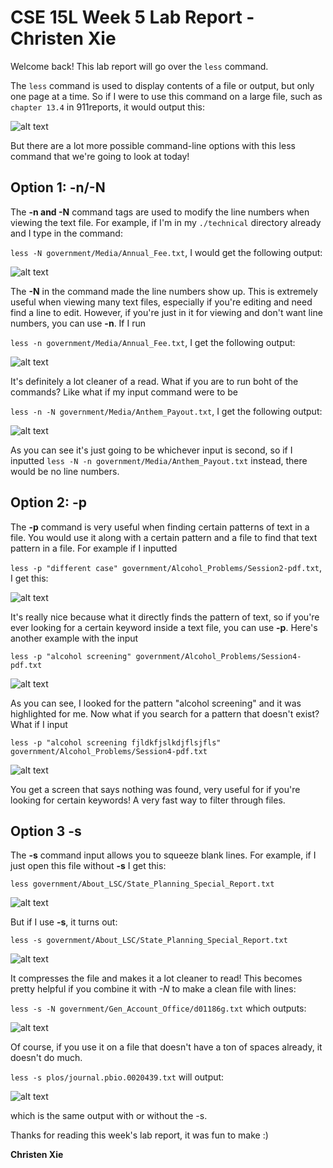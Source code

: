 # CSE 15L Week 5 Lab Report - Christen Xie  

Welcome back! This lab report will go over the `less` command.

The `less` command is used to display contents of a file or output, but only one page at a time. So if I were to use this command on a large file, such as `chapter 13.4` in 911reports, it would output this: 

![alt text](https://github.com/christen03/cse15l-lab-reports/blob/main/lab3images/originalless.png?raw=true)

But there are a lot more possible command-line options with this less command that we're going to look at today!

## Option 1: -n/-N

The **-n and -N** command tags are used to modify the line numbers when viewing the text file.  For example, if I'm in my `./technical` directory already and I type in the command:

`less -N government/Media/Annual_Fee.txt`, I would get the following output: 

![alt text](https://github.com/christen03/cse15l-lab-reports/blob/main/lab3images/annualFeeLineNumbers.png?raw=true)

The **-N** in the command made the line numbers show up. This is extremely useful when viewing many text files, especially if you're editing and need find a line to edit. However, if you're just in it for viewing and don't want line numbers, you can use **-n**.  If I run 

`less -n government/Media/Annual_Fee.txt`, I get the following output: 

![alt text](https://github.com/christen03/cse15l-lab-reports/blob/main/lab3images/annualFeeNoNumbers.png?raw=true)

It's definitely a lot cleaner of a read. What if you are to run boht of the commands? Like what if my input command were to be

`less -n -N government/Media/Anthem_Payout.txt`, I get the following output: 


![alt text](https://github.com/christen03/cse15l-lab-reports/blob/main/lab3images/anthemNumbers.png?raw=true)

As you can see it's just going to be whichever input is second, so if I inputted `less -N -n government/Media/Anthem_Payout.txt` instead, there would be no line numbers.

## Option 2: -p

The **-p** command is very useful when finding certain patterns of text in a file. You would use it along with a certain pattern and a file to find that text pattern in a file. For example if I inputted 

`less -p "different case" government/Alcohol_Problems/Session2-pdf.txt`, I get this:

![alt text](https://github.com/christen03/cse15l-lab-reports/blob/main/lab3images/differentcase.png?raw=true)

It's really nice because what it directly finds the pattern of text, so if you're ever looking for a certain keyword inside a text file, you can use **-p**. Here's another example with the input 

`less -p "alcohol screening" government/Alcohol_Problems/Session4-pdf.txt`

![alt text](https://github.com/christen03/cse15l-lab-reports/blob/main/lab3images/screening.png?raw=true)

As you can see, I looked for the pattern "alcohol screening" and it was highlighted for me. Now what if you search for a pattern that doesn't exist? What if I input 

`less -p "alcohol screening fjldkfjslkdjflsjfls" government/Alcohol_Problems/Session4-pdf.txt`

![alt text](https://github.com/christen03/cse15l-lab-reports/blob/main/lab3images/no_pattern.png?raw=true)

You get a screen that says nothing was found, very useful for if you're looking for certain keywords! A very fast way to filter through files. 

## Option 3 -s

The **-s** command input allows you to squeeze blank lines. For example, if I just open this file without **-s** I get this:

`less government/About_LSC/State_Planning_Special_Report.txt`

![alt text](https://github.com/christen03/cse15l-lab-reports/blob/main/lab3images/notusings.png?raw=true)

But if I use **-s**, it turns out:
 
`less -s government/About_LSC/State_Planning_Special_Report.txt`

![alt text](https://github.com/christen03/cse15l-lab-reports/blob/main/lab3images/usings.png?raw=true)

It compresses the file and makes it a lot cleaner to read!
This becomes pretty helpful if you combine it with *-N* to make a clean file with lines:

`less -s -N government/Gen_Account_Office/d01186g.txt` which outputs:

![alt text](https://github.com/christen03/cse15l-lab-reports/blob/main/lab3images/sAndN.png?raw=true)

Of course, if you use it on a file that doesn't have a ton of spaces already, it doesn't do much.

`less -s plos/journal.pbio.0020439.txt` will output: 

![alt text](https://github.com/christen03/cse15l-lab-reports/blob/main/lab3images/plos.png?raw=true)

which is the same output with or without the -s.


Thanks for reading this week's lab report, it was fun to make :)

**Christen Xie**

